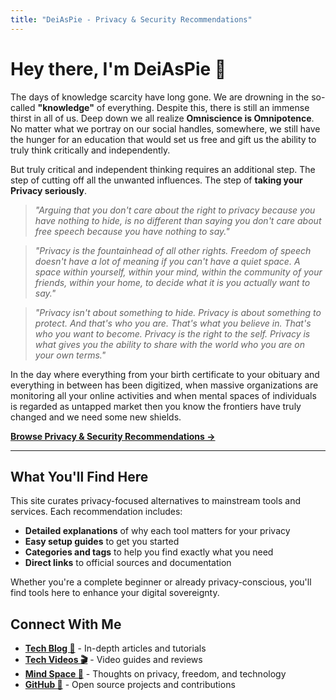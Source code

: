 ```yaml
---
title: "DeiAsPie - Privacy & Security Recommendations"
---
```


# Hey there, I'm DeiAsPie 👋

The days of knowledge scarcity have long gone. We are drowning in the so-called **"knowledge"** of everything. Despite this, there is still an immense thirst in all of us. Deep down we all realize **Omniscience is Omnipotence**. No matter what we portray on our social handles, somewhere, we still have the hunger for an education that would set us free and gift us the ability to truly think critically and independently.

But truly critical and independent thinking requires an additional step. The step of cutting off all the unwanted influences. The step of **taking your Privacy seriously**.

> _"Arguing that you don't care about the right to privacy because you have nothing to hide, is no different than saying you don't care about free speech because you have nothing to say."_

> _"Privacy is the fountainhead of all other rights. Freedom of speech doesn't have a lot of meaning if you can't have a quiet space. A space within yourself, within your mind, within the community of your friends, within your home, to decide what it is you actually want to say."_

> _"Privacy isn't about something to hide. Privacy is about something to protect. And that's who you are. That's what you believe in. That's who you want to become. Privacy is the right to the self. Privacy is what gives you the ability to share with the world who you are on your own terms."_

In the day where everything from your birth certificate to your obituary and everything in between has been digitized, when massive organizations are monitoring all your online activities and when mental spaces of individuals is regarded as untapped market then you know the frontiers have truly changed and we need some new shields.

**[Browse Privacy & Security Recommendations →](/recommendations/)**

---

## What You'll Find Here

This site curates privacy-focused alternatives to mainstream tools and services. Each recommendation includes:

- **Detailed explanations** of why each tool matters for your privacy
- **Easy setup guides** to get you started
- **Categories and tags** to help you find exactly what you need
- **Direct links** to official sources and documentation

Whether you're a complete beginner or already privacy-conscious, you'll find tools here to enhance your digital sovereignty.

## Connect With Me

- **[Tech Blog 📜](https://open.lbry.com/@DeiAsPieBlog:f)** - In-depth articles and tutorials
- **[Tech Videos 🎬](https://open.lbry.com/@DeiAsPie:1)** - Video guides and reviews
- **[Mind Space 🧠](https://open.lbry.com/@DeiAsPieMindSpace:7)** - Thoughts on privacy, freedom, and technology
- **[GitHub 🐙](https://github.com/DeiAsPie)** - Open source projects and contributions
